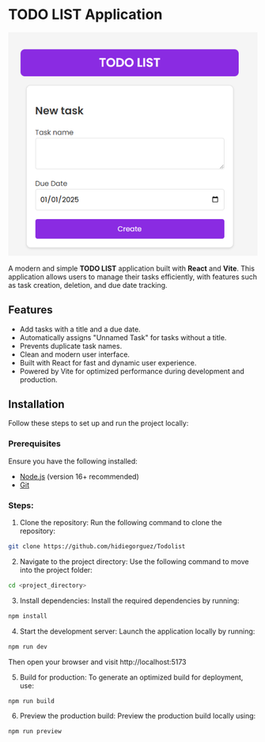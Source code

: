 # TODO LIST Application

![Screenshot of the TODO LIST application](./src/assets/images/image.png)

A modern and simple **TODO LIST** application built with **React** and **Vite**. This application allows users to manage their tasks efficiently, with features such as task creation, deletion, and due date tracking.

## Features

- Add tasks with a title and a due date.
- Automatically assigns "Unnamed Task" for tasks without a title.
- Prevents duplicate task names.
- Clean and modern user interface.
- Built with React for fast and dynamic user experience.
- Powered by Vite for optimized performance during development and production.

## Installation

Follow these steps to set up and run the project locally:

### Prerequisites

Ensure you have the following installed:
- [Node.js](https://nodejs.org/) (version 16+ recommended)
- [Git](https://git-scm.com/)


### Steps:
1. Clone the repository:
  Run the following command to clone the repository:
  ```bash
  git clone https://github.com/hidiegorguez/Todolist
  ```

2. Navigate to the project directory:
Use the following command to move into the project folder:
```bash
cd <project_directory>
```

3. Install dependencies:
Install the required dependencies by running:
```bash
npm install
```

4. Start the development server:
Launch the application locally by running:
```bash
npm run dev
```

Then open your browser and visit http://localhost:5173

5. Build for production:
To generate an optimized build for deployment, use:
```bash
npm run build
```

6. Preview the production build:
  Preview the production build locally using:
```bash
npm run preview
```
